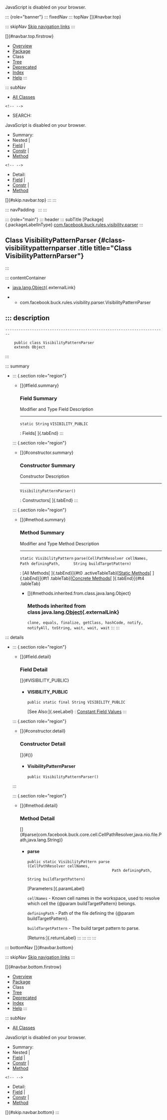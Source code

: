 <div>

JavaScript is disabled on your browser.

</div>

::: {role="banner"}
::: fixedNav
::: topNav
[]{#navbar.top}

::: skipNav
[Skip navigation links](#skip.navbar.top "Skip navigation links")
:::

[]{#navbar.top.firstrow}

-   [Overview](../../../../../../index.html)
-   [Package](package-summary.html)
-   Class
-   [Tree](package-tree.html)
-   [Deprecated](../../../../../../deprecated-list.html)
-   [Index](../../../../../../index-all.html)
-   [Help](../../../../../../help-doc.html)
:::

::: subNav
-   [All Classes](../../../../../../allclasses.html)

```{=html}
<!-- -->
```
-   SEARCH:

<div>

<div>

JavaScript is disabled on your browser.

</div>

</div>

<div>

-   Summary: 
-   Nested \| 
-   [Field](#field.summary) \| 
-   [Constr](#constructor.summary) \| 
-   [Method](#method.summary)

```{=html}
<!-- -->
```
-   Detail: 
-   [Field](#field.detail) \| 
-   [Constr](#constructor.detail) \| 
-   [Method](#method.detail)

</div>

[]{#skip.navbar.top}
:::
:::

::: navPadding
 
:::
:::

::: {role="main"}
::: header
::: subTitle
[Package]{.packageLabelInType} [com.facebook.buck.rules.visibility.parser](package-summary.html)
:::

## Class VisibilityPatternParser {#class-visibilitypatternparser .title title="Class VisibilityPatternParser"}
:::

::: contentContainer
-   [java.lang.Object](http://docs.oracle.com/javase/7/docs/api/java/lang/Object.html?is-external=true "class or interface in java.lang"){.externalLink}

-   -   com.facebook.buck.rules.visibility.parser.VisibilityPatternParser

::: description
-   

    ------------------------------------------------------------------------

        public class VisibilityPatternParser
        extends Object
:::

::: summary
-   ::: {.section role="region"}
    -   []{#field.summary}

        ### Field Summary

          Modifier and Type   Field                 Description
          ------------------- --------------------- -------------
          `static String`     `VISIBILITY_PUBLIC`    

          : Fields[ ]{.tabEnd}
    :::

    ::: {.section role="region"}
    -   []{#constructor.summary}

        ### Constructor Summary

          Constructor                   Description
          ----------------------------- -------------
          `VisibilityPatternParser()`    

          : Constructors[ ]{.tabEnd}
    :::

    ::: {.section role="region"}
    -   []{#method.summary}

        ### Method Summary

          Modifier and Type            Method                                                                                        Description
          ---------------------------- --------------------------------------------------------------------------------------------- -------------
          `static VisibilityPattern`   `parse​(CellPathResolver cellNames,      Path definingPath,      String buildTargetPattern)`    

          : [All Methods[ ]{.tabEnd}]{#t0 .activeTableTab}[[Static
          Methods](javascript:show(1);)[ ]{.tabEnd}]{#t1
          .tableTab}[[Concrete
          Methods](javascript:show(8);)[ ]{.tabEnd}]{#t4 .tableTab}

        -   []{#methods.inherited.from.class.java.lang.Object}

            ### Methods inherited from class java.lang.[Object](http://docs.oracle.com/javase/7/docs/api/java/lang/Object.html?is-external=true "class or interface in java.lang"){.externalLink}

            `clone, equals, finalize, getClass, hashCode, notify, notifyAll, toString, wait, wait, wait`
    :::
:::

::: details
-   ::: {.section role="region"}
    -   []{#field.detail}

        ### Field Detail

        []{#VISIBILITY_PUBLIC}

        -   #### VISIBILITY_PUBLIC

                public static final String VISIBILITY_PUBLIC

            [See Also:]{.seeLabel}
            :   [Constant Field
                Values](../../../../../../constant-values.html#com.facebook.buck.rules.visibility.parser.VisibilityPatternParser.VISIBILITY_PUBLIC)
    :::

    ::: {.section role="region"}
    -   []{#constructor.detail}

        ### Constructor Detail

        []{#<init>()}

        -   #### VisibilityPatternParser

                public VisibilityPatternParser()
    :::

    ::: {.section role="region"}
    -   []{#method.detail}

        ### Method Detail

        []{#parse(com.facebook.buck.core.cell.CellPathResolver,java.nio.file.Path,java.lang.String)}

        -   #### parse

            ``` methodSignature
            public static VisibilityPattern parse​(CellPathResolver cellNames,
                                                  Path definingPath,
                                                  String buildTargetPattern)
            ```

            [Parameters:]{.paramLabel}

            `cellNames` - Known cell names in the workspace, used to
            resolve which cell the {@param buildTargetPattern} belongs.

            `definingPath` - Path of the file defining the {@param
            buildTargetPattern}.

            `buildTargetPattern` - The build target pattern to parse.

            [Returns:]{.returnLabel}
    :::
:::
:::
:::

::: bottomNav
[]{#navbar.bottom}

::: skipNav
[Skip navigation links](#skip.navbar.bottom "Skip navigation links")
:::

[]{#navbar.bottom.firstrow}

-   [Overview](../../../../../../index.html)
-   [Package](package-summary.html)
-   Class
-   [Tree](package-tree.html)
-   [Deprecated](../../../../../../deprecated-list.html)
-   [Index](../../../../../../index-all.html)
-   [Help](../../../../../../help-doc.html)
:::

::: subNav
-   [All Classes](../../../../../../allclasses.html)

<div>

<div>

JavaScript is disabled on your browser.

</div>

</div>

<div>

-   Summary: 
-   Nested \| 
-   [Field](#field.summary) \| 
-   [Constr](#constructor.summary) \| 
-   [Method](#method.summary)

```{=html}
<!-- -->
```
-   Detail: 
-   [Field](#field.detail) \| 
-   [Constr](#constructor.detail) \| 
-   [Method](#method.detail)

</div>

[]{#skip.navbar.bottom}
:::
